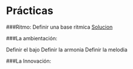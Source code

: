 # Prácticas

###Ritmo: 
Definir una base ritmica [Solucion]()



###La ambientación: 



Definir el bajo 
Definir la armonia
Definir la melodia


###La Innovación:






























   
